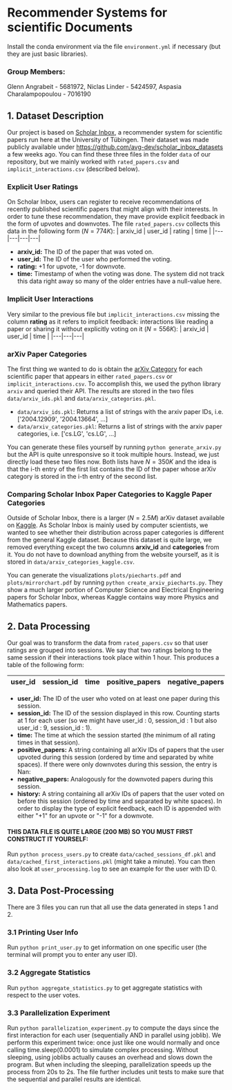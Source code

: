 # Recommender Systems for scientific Documents

Install the conda environment via the file `environment.yml` if necessary (but they are just basic libraries).

### Group Members:
Glenn Angrabeit - 5681972,
Niclas Linder - 5424597,
Aspasia Charalampopoulou - 7016190

## 1. Dataset Description
Our project is based on [Scholar Inbox](https://scholar-inbox.com), a recommender system for scientific papers run here at the University of Tübingen. 
Their dataset was made publicly available under https://github.com/avg-dev/scholar_inbox_datasets a few weeks ago. You can find these three files in the folder `data` of our repository, but we mainly worked with `rated_papers.csv` and `implicit_interactions.csv` (described below).

### Explicit User Ratings 
On Scholar Inbox, users can register to receive recommendations of recently published scientific papers that might align with their interests. In order to tune these recommendation, they mave provide explicit feedback in the form of upvotes and downvotes. The file `rated_papers.csv` collects this data in the following form ($N=774K$):
| arxiv_id | user_id | rating | time |
|---|---|---|---|
- **arxiv_id:** The ID of the paper that was voted on.
- **user_id:** The ID of the user who performed the voting.
- **rating:** +1 for upvote, -1 for downvote.
- **time:** Timestamp of when the voting was done. The system did not track this data right away so many of the older entries have a null-value here.

### Implicit User Interactions
Very similar to the previous file but `implicit_interactions.csv` missing the column **rating** as it refers to implicit feedback: interactions like reading a paper or sharing it without explicitly voting on it ($N=556K$):
| arxiv_id | user_id | time |
|---|---|---|

### arXiv Paper Categories
The first thing we wanted to do is obtain the [arXiv Category](https://arxiv.org/category_taxonomy) for each scientific paper that appears in either `rated_papers.csv` or `implicit_interactions.csv`. To accomplish this, we used the python library `arxiv` and queried their API. The results are stored in the two files `data/arxiv_ids.pkl` and `data/arxiv_categories.pkl`.
- `data/arxiv_ids.pkl`: Returns a list of strings with the arxiv paper IDs, i.e. ['2004.12909', '2004.13664', ...]
- `data/arxiv_categories.pkl`: Returns a list of strings with the arxiv paper categories, i.e. ['cs.LG', 'cs.LG', ...]

You can generate these files yourself by running `python generate_arxiv.py` but the API is quite unresponsive so it took multiple hours. Instead, we just directly load these two files now. Both lists have $N = 350K$ and the idea is that the i-th entry of the first list contains the ID of the paper whose arXiv category is stored in the i-th entry of the second list.


### Comparing Scholar Inbox Paper Categories to Kaggle Paper Categories
Outside of Scholar Inbox, there is a larger ($N = 2.5M$) arXiv dataset available on [Kaggle](https://www.kaggle.com/datasets/Cornell-University/arxiv). As Scholar Inbox is mainly used by computer scientists, we wanted to see whether their distribution across paper categories is different from the general Kaggle dataset. Because this dataset is quite large, we removed everything except the two columns **arxiv_id** and **categories** from it. You do not have to download anything from the website yourself, as it is stored in `data/arxiv_categories_kaggle.csv`. 

You can generate the visualizations `plots/piecharts.pdf` and `plots/mirrorchart.pdf` by running `python create_arxiv_piecharts.py`. They show a much larger portion of Computer Science and Electrical Engineering papers for Scholar Inbox, whereas Kaggle contains way more Physics and Mathematics papers.

## 2. Data Processing
Our goal was to transform the data from `rated_papers.csv` so that user ratings are grouped into sessions.
We say that two ratings belong to the same session if their interactions took place within 1 hour.
This produces a table of the following form:

| user_id | session_id | time | positive_papers | negative_papers | history
|---|---|---|---|---|---|

- **user_id:** The ID of the user who voted on at least one paper during this session.
- **session_id:** The ID of the session displayed in this row. Counting starts at 1 for each user (so we might have user_id : 0, session_id : 1 but also user_id : 9, session_id : 1).
- **time:** The time at which the session started (the minimum of all rating times in that session).
- **positive_papers:** A string containing all arXiv IDs of papers that the user upvoted during this session (ordered by time and separated by white spaces). If there were only downvotes during this session, the entry is Nan:
- **negative_papers:** Analogously for the downvoted papers during this session.
- **history:** A string containing all arXiv IDs of papers that the user voted on before this session (ordered by time and separated by white spaces). In order to display the type of explicit feedback, each ID is appended with either "+1" for an upvote or "-1" for a downvote.

#### THIS DATA FILE IS QUITE LARGE (200 MB) SO YOU MUST FIRST CONSTRUCT IT YOURSELF:
Run `python process_users.py` to create `data/cached_sessions_df.pkl` and `data/cached_first_interactions.pkl` (might take a minute). You can then also look at `user_processing.log` to see an example for the user with ID 0.

## 3. Data Post-Processing
There are 3 files you can run that all use the data generated in steps 1 and 2.
### 3.1 Printing User Info
Run `python print_user.py` to get information on one specific user (the terminal will prompt you to enter any user ID).
### 3.2 Aggregate Statistics
Run `python aggregate_statistics.py` to get aggregate statistics with respect to the user votes.
### 3.3 Parallelization Experiment
Run `python parallelization_experiment.py` to compute the days since the first interaction for each user (sequentially AND in parallel using joblib).
We perform this experiment twice: once just like one would normally and once calling time.sleep(0.0001) to simulate complex processing.
Without sleeping, using joblibs actually causes an overhead and slows down the program. But when including the sleeping, parallelization speeds up the process from 20s to 2s.
The file further includes unit tests to make sure that the sequential and parallel results are identical.









